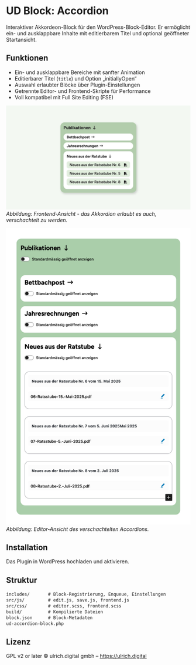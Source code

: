 # UD Block: Accordion

Interaktiver Akkordeon-Block für den WordPress-Block-Editor.
Er ermöglicht ein- und ausklappbare Inhalte mit editierbarem Titel und optional geöffneter Startansicht.

## Funktionen
- Ein- und ausklappbare Bereiche mit sanfter Animation
- Editierbarer Titel (`title`) und Option „initiallyOpen“
- Auswahl erlaubter Blöcke über Plugin-Einstellungen
- Getrennte Editor- und Frontend-Skripte für Performance
- Voll kompatibel mit Full Site Editing (FSE)

![Frontend-Ansicht](./assets/ud-accordion-block.jpg)
*Abbildung: Frontend-Ansicht - das Akkordion erlaubt es auch, verschachtelt zu werden.*

![Editor-Ansicht](./assets/accordion_versachachtelt_backend.jpg)
*Abbildung: Editor-Ansicht des verschachtelten Accordions.*


## Installation
Das Plugin in WordPress hochladen und aktivieren.

## Struktur
```
includes/       # Block-Registrierung, Enqueue, Einstellungen
src/js/         # edit.js, save.js, frontend.js
src/css/        # editor.scss, frontend.scss
build/          # Kompilierte Dateien
block.json      # Block-Metadaten
ud-accordion-block.php
```

## Lizenz
GPL v2 or later
© ulrich.digital gmbh – https://ulrich.digital

<!--
Interne Verwendung:
Eingesetzt in den Projekten
- illgau.ch
- schule.illgau.ch
- bbzg.ch
-->

